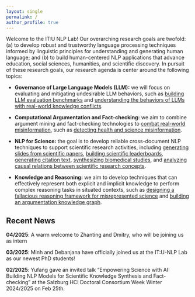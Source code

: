 ```yaml
---
layout: single
permalink: /
author_profile: true
---
```


Welcome to the IT:U NLP Lab! Our overarching research goals are twofold: (a) to develop robust and trustworthy language processing techniques informed by linguistic principles for understanding and generating human language; and (b) to build human-centered NLP applications that advance education, social sciences, humanities, and scientific discovery. In pursuit of these research goals, our research agenda is center around the following topics:

- **Governance of Large Language Models (LLM):** we will focus on evaluating and mitigating undesirable LLM behaviors, such as [building LLM evaluation benchmarks](https://arxiv.org/abs/2404.18923) and [understanding the behaviors of LLMs with real-world knowledge conflicts](https://arxiv.org/abs/2406.13805).

- **Computational Argumentation and Fact-checking:** we aim to combine argument mining and fact-checking technologies to [combat real-world misinformation](https://aclanthology.org/2022.emnlp-main.397/), such as [detecting health and science misinformation](https://aclanthology.org/2024.acl-long.240.pdf).

- **NLP for Science:** the goal is to develop reliable cross-document NLP techniques to support scientific research activities, including [generating slides from scientific papers](https://aclanthology.org/2021.naacl-main.111.pdf), [building scientific leaderboards](https://aclanthology.org/P19-1513.pdf), [generating citation text](https://aclanthology.org/2024.acl-long.265.pdf), [synthesizing biomedical studies](https://aclanthology.org/2024.acl-srw.42/), and [analyzing causal relations between scientific research concepts](https://aclanthology.org/2023.emnlp-main.142.pdf).

- **Knowledge and Reasoning:** we aim to develop techniques that can effectively represent both explicit and implicit knowledge to perform complex reasoning tasks in situated contexts, such as [designing a fallacious reasoning framework for misrepresented science](https://aclanthology.org/2024.acl-long.240.pdf) and [building an argumentation knowledge graph](https://ojs.aaai.org/index.php/AAAI/article/view/6231).

## Recent News

**04/2025**: A warm welcome to Zhanting and Dmitry, who will be joining us as intern

**03/2025**: Minh and Debanjana have officially joined us at the IT:U-NLP Lab as our newest PhD students!

**02/2025**: Yufang gave an invited talk “Empowering Science with AI: Building NLP Models for Scientific Knowledge Synthesis and Fact-checking” at the Salzburg HCI Doctoral Consortium Week Winter 2024/2025 on Feb 25th.

